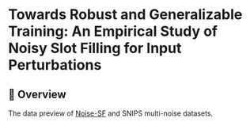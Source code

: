 # Towards Robust and Generalizable Training: An Empirical Study of Noisy Slot Filling for Input Perturbations

## 🎥 Overview

The data preview of [Noise-SF](https://github.com/dongguanting/Noise-SF/tree/main/Noise-SF/single-noise-raddle) and SNIPS multi-noise datasets.
